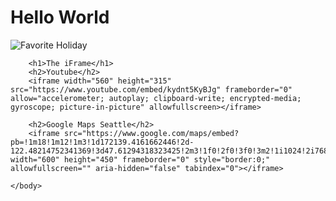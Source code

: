 <!DOCTYPE html>
<html lang="eng">
    <head>
        <title>Hello World</title>
    </head>
    <body>
        <h1>Hello World</h1>
        <img src="https://d27k8xmh3cuzik.cloudfront.net/wp-content/uploads/2016/12/acj-1111-christmas-in-europe-og.jpg"
        title="Favorite Holiday" style="widows: 500px">


        <h1>The iFrame</h1>
        <h2>Youtube</h2>
        <iframe width="560" height="315" src="https://www.youtube.com/embed/kydnt5KyBJg" frameborder="0" allow="accelerometer; autoplay; clipboard-write; encrypted-media; gyroscope; picture-in-picture" allowfullscreen></iframe>

        <h2>Google Maps Seattle</h2>
        <iframe src="https://www.google.com/maps/embed?pb=!1m18!1m12!1m3!1d172139.4161662446!2d-122.48214752341369!3d47.61294318323425!2m3!1f0!2f0!3f0!3m2!1i1024!2i768!4f13.1!3m3!1m2!1s0x5490102c93e83355%3A0x102565466944d59a!2sSeattle%2C%20WA!5e0!3m2!1sen!2sus!4v1602219271137!5m2!1sen!2sus" width="600" height="450" frameborder="0" style="border:0;" allowfullscreen="" aria-hidden="false" tabindex="0"></iframe>        
        
    </body>
</html>
